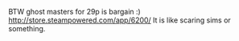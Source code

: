 BTW ghost masters for 29p is bargain :) http://store.steampowered.com/app/6200/ It is like scaring sims or something.